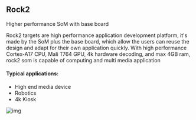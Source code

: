 ## Rock2

Higher performance SoM with base board

Rock2 targets are high performance application development platform, it's made by the SoM plus the base board, which allow the users can reuse the design and adapt for their own application quickly. With high performance Cortex-A17 CPU, Mali T764 GPU, 4k hardware decoding, and max 4GB ram, rock2 som is capable of computing and multi media application

#### Typical applications:

* High end media device   
* Robotics   
* 4k Kiosk  

![img](http://172.168.1.88:3003/images/plat/ROCK2.png)